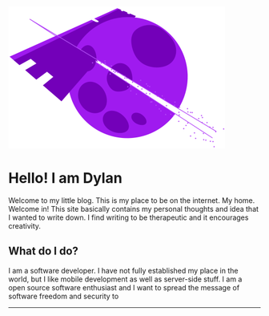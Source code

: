 <img style="border:0;margin-top:2rem;" src="/public/images/midnightslicer.png" alt="MidnightSlicer logo">

# Hello! I am Dylan
Welcome to my little blog. This is my place to be on the internet. My home. Welcome in! This site basically contains my personal thoughts and idea that I wanted to write down. I find writing to be therapeutic and it encourages creativity. 
## What do I do?
I am a software developer. I have not fully established my place in the world, but I like mobile development as well as server-side stuff. I am a open source software enthusiast and I want to spread the message of software freedom and security to 

---
